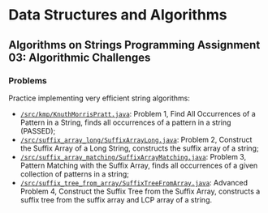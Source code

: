 # Data Structures and Algorithms
## Algorithms on Strings Programming Assignment 03: Algorithmic Challenges
### Problems
Practice implementing very efficient string algorithms:
* [`/src/kmp/KnuthMorrisPratt.java`](src/kmp/KnuthMorrisPratt.java): Problem 1, Find All Occurrences of a Pattern in a String, finds all occurrences of a pattern in a string (PASSED);
* [`/src/suffix_array_long/SuffixArrayLong.java`](src/suffix_array_long/SuffixArrayLong.java): Problem 2, Construct the Suffix Array of a Long String, constructs the suffix array of a string;
* [`/src/suffix_array_matching/SuffixArrayMatching.java`](src/suffix_array_matching/SuffixArrayMatching.java): Problem 3, Pattern Matching with the Suffix Array, finds all occurrences of a given collection of patterns in a string;
* [`/src/suffix_tree_from_array/SuffixTreeFromArray.java`](src/suffix_tree_from_array/SuffixTreeFromArray.java): Advanced Problem 4, Construct the Suffix Tree from the Suffix Array, constructs a suffix tree from the suffix array and LCP array of a string.
